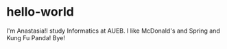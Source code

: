 # hello-world
I'm Anastasia!I study Informatics at AUEB. I like McDonald's and Spring and Kung Fu Panda!
Bye!
